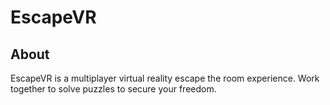 # EscapeVR

## About
EscapeVR is a multiplayer virtual reality escape the room experience. Work together to solve puzzles to secure your freedom.

